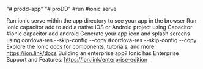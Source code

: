 "# prodd-app" 
"# proDD" #run #ionic serve


Run ionic serve within the app directory to see your app in the browser
Run ionic capacitor add to add a native iOS or Android project using Capacitor #ionic capacitor add android
Generate your app icon and splash screens using cordova-res --skip-config --copy #cordova-res --skip-config --copy
Explore the Ionic docs for components, tutorials, and more: https://ion.link/docs
Building an enterprise app? Ionic has Enterprise Support and Features: https://ion.link/enterprise-edition